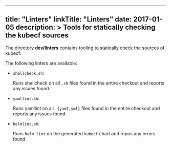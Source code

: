   
---
title: "Linters"
linkTitle: "Linters"
date: 2017-01-05
description: >
   Tools for statically checking the kubecf sources
---

The directory __dev/linters__ contains tooling to statically check the
sources of kubecf.

The following linters are available:

  - `shellcheck.sh`:

    Runs shellcheck on all `.sh` files found in the entire checkout
    and reports any issues found.

  - `yamllint.sh`:

    Runs yamllint on all `.{yaml,yml}` files found in the entire checkout
    and reports any issues found.

  - `helmlint.sh`:

    Runs `helm lint` on the generated `kubecf` chart and repos any errors found.

